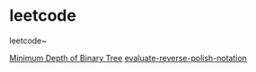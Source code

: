 # leetcode
leetcode~

[Minimum Depth of Binary Tree](https://github.com/YZcxy/leetcode/blob/master/src/No1.java)
[evaluate-reverse-polish-notation](https://github.com/YZcxy/leetcode/blob/master/src/No2.java)
